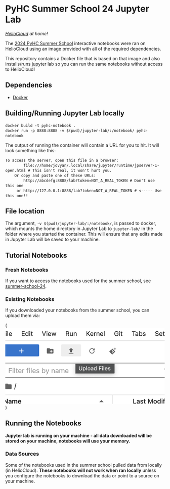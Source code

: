 # PyHC Summer School 24 Jupyter Lab

*[HelioCloud](http://heliocloud.org) at home!*

The [2024 PyHC Summer School](https://heliopython.org/summer-school-24) interactive notebooks were ran on HelioCloud using an image provided with all of the required dependencies.

This repository contains a Docker file that is based on that image and also installs/runs jupyter lab so you can run the same notebooks without access to HelioCloud!

## Dependencies
- [Docker](https://www.docker.com)

## Building/Running Jupyter Lab locally

``` shell
docker build -t pyhc-notebook .
docker run -p 8888:8888 -v $(pwd)/jupyter-lab/:/notebook/ pyhc-notebook
```

The output of running the container will contain a URL for you to hit. It will look something like this:
```
To access the server, open this file in a browser:
        file:///home/jovyan/.local/share/jupyter/runtime/jpserver-1-open.html # This isn't real, it won't hurt you.
    Or copy and paste one of these URLs:
        http://abcdefg:8888/lab?token=NOT_A_REAL_TOKEN # Don't use this one
     or http://127.0.0.1:8888/lab?token=NOT_A_REAL_TOKEN # <----- Use this one!!
```

## File location

The argument, `-v $(pwd)/jupyter-lab/:/notebook/`, is passed to docker, which mounts the home directory in Jupyter Lab to `jupyter-lab/` in the folder where you started the container. This will ensure that any edits made in Jupyter Lab will be saved to your machine.

## Tutorial Notebooks

### Fresh Notebooks

If you want to access the notebooks used for the summer school, see [summer-school-24](https://github.com/heliophysicsPy/summer-school-24.git).

### Existing Notebooks

If you downloaded your notebooks from the summer school, you can upload them via:


(![upload notebooks](images/upload.png))


## Running the Notebooks

**Jupyter lab is running on your machine - all data downloaded will be stored on your machine, notebooks will use your memory.**

### Data Sources

Some of the notebooks used in the summer school pulled data from locally (in HelioCloud). **These notebooks will not work when ran locally** unless you configure the notebooks to download the data or point to a source on your machine.

